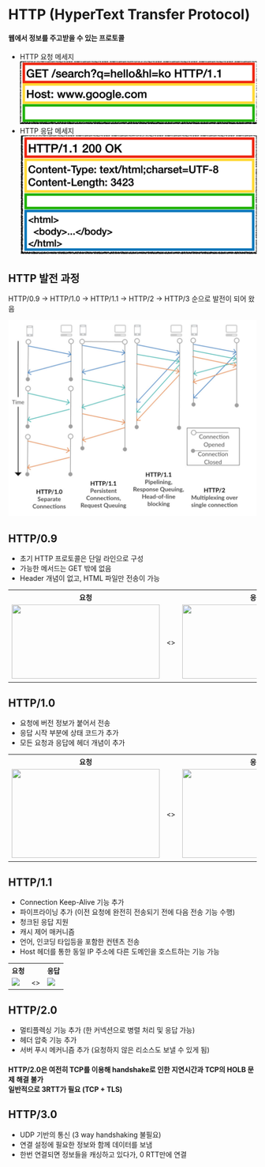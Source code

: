 # HTTP (HyperText Transfer Protocol)
#### 웹에서 정보를 주고받을 수 있는 프로토콜

- HTTP 요청 메세지
![HTTP 요청 메세지](../images/http_request.png)
- HTTP 응답 메세지
![HTTP 응답 메세지](../images/http_response.png)

## HTTP 발전 과정
HTTP/0.9 -> HTTP/1.0 -> HTTP/1.1 -> HTTP/2 -> HTTP/3 순으로 발전이 되어 왔음


![Alt text](../images/http_history.png)

## HTTP/0.9
- 초기 HTTP 프로토콜은 단일 라인으로 구성
- 가능한 메서드는 GET 밖에 없음
- Header 개념이 없고, HTML 파일만 전송이 가능
<table>
    <th style="text-align:center">요청</th>
    <th></th>
    <th style="text-align:center">응답</th>
    <tr>
        <td>
            <image src='./image-3.png' width='300' height='150'>
        </td>        
        <td><>
        </td>    
        <td>
            <image src='./image-4.png' width='300' height='150'>
        </td>    
    </tr>
</table>

## HTTP/1.0
- 요청에 버전 정보가 붙어서 전송
- 응답 시작 부분에 상태 코드가 추가
- 모든 요청과 응답에 헤더 개념이 추가
<table>
    <th style="text-align:center">요청</th>
    <th></th>
    <th style="text-align:center">응답</th>
    <tr>
        <td>
            <image src='../images/http_1_0_request.png' width='300' height='180'>
        </td>        
        <td><>
        </td>    
        <td>
            <image src='../images/http_1_0_response.png' width='300' height='180'>
        </td>    
    </tr>
</table>

## HTTP/1.1
- Connection Keep-Alive 기능 추가
- 파이프라이닝 추가 (이전 요청에 완전히 전송되기 전에 다음 전송 기능 수행)
- 청크된 응답 지원
- 캐시 제어 매커니즘
- 언어, 인코딩 타입등을 포함한 컨텐츠 전송
- Host 헤더를 통한 동일 IP 주소에 다른 도메인을 호스트하는 기능 가능

<table>
    <th style="text-align:center">요청</th>
    <th></th>
    <th style="text-align:center">응답</th>
    <tr>
        <td>
            <image src='../images/http_1_1_request.png'>
        </td>        
        <td><>
        </td>    
        <td>
            <image src='../images/http_1_1_response.png'>
        </td>    
    </tr>
</table>

## HTTP/2.0
- 멀티플렉싱 기능 추가 (한 커넥션으로 병렬 처리 및 응답 가능)
- 헤더 압축 기능 추가
- 서버 푸시 메커니즘 추가 (요청하지 않은 리소스도 보낼 수 있게 됨)

#### HTTP/2.0은 여전히 TCP를 이용해 handshake로 인한 지연시간과 TCP의 HOLB 문제 해결 불가 <br/> 일반적으로 3RTT가 필요 (TCP + TLS)


## HTTP/3.0
- UDP 기반의 통신 (3 way handshaking 불필요)
- 연결 설정에 필요한 정보와 함께 데이터를 보냄
- 한번 연결되면 정보들을 캐싱하고 있다가, 0 RTT만에 연결
